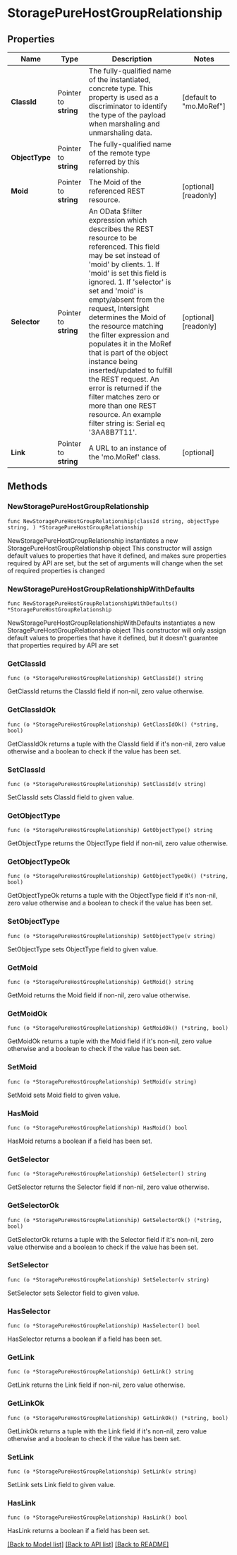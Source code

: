 # StoragePureHostGroupRelationship

## Properties

Name | Type | Description | Notes
------------ | ------------- | ------------- | -------------
**ClassId** | Pointer to **string** | The fully-qualified name of the instantiated, concrete type. This property is used as a discriminator to identify the type of the payload when marshaling and unmarshaling data. | [default to "mo.MoRef"]
**ObjectType** | Pointer to **string** | The fully-qualified name of the remote type referred by this relationship. | 
**Moid** | Pointer to **string** | The Moid of the referenced REST resource. | [optional] [readonly] 
**Selector** | Pointer to **string** | An OData $filter expression which describes the REST resource to be referenced. This field may be set instead of &#39;moid&#39; by clients. 1. If &#39;moid&#39; is set this field is ignored. 1. If &#39;selector&#39; is set and &#39;moid&#39; is empty/absent from the request, Intersight determines the Moid of the resource matching the filter expression and populates it in the MoRef that is part of the object instance being inserted/updated to fulfill the REST request. An error is returned if the filter matches zero or more than one REST resource. An example filter string is: Serial eq &#39;3AA8B7T11&#39;. | [optional] [readonly] 
**Link** | Pointer to **string** | A URL to an instance of the &#39;mo.MoRef&#39; class. | [optional] 

## Methods

### NewStoragePureHostGroupRelationship

`func NewStoragePureHostGroupRelationship(classId string, objectType string, ) *StoragePureHostGroupRelationship`

NewStoragePureHostGroupRelationship instantiates a new StoragePureHostGroupRelationship object
This constructor will assign default values to properties that have it defined,
and makes sure properties required by API are set, but the set of arguments
will change when the set of required properties is changed

### NewStoragePureHostGroupRelationshipWithDefaults

`func NewStoragePureHostGroupRelationshipWithDefaults() *StoragePureHostGroupRelationship`

NewStoragePureHostGroupRelationshipWithDefaults instantiates a new StoragePureHostGroupRelationship object
This constructor will only assign default values to properties that have it defined,
but it doesn't guarantee that properties required by API are set

### GetClassId

`func (o *StoragePureHostGroupRelationship) GetClassId() string`

GetClassId returns the ClassId field if non-nil, zero value otherwise.

### GetClassIdOk

`func (o *StoragePureHostGroupRelationship) GetClassIdOk() (*string, bool)`

GetClassIdOk returns a tuple with the ClassId field if it's non-nil, zero value otherwise
and a boolean to check if the value has been set.

### SetClassId

`func (o *StoragePureHostGroupRelationship) SetClassId(v string)`

SetClassId sets ClassId field to given value.


### GetObjectType

`func (o *StoragePureHostGroupRelationship) GetObjectType() string`

GetObjectType returns the ObjectType field if non-nil, zero value otherwise.

### GetObjectTypeOk

`func (o *StoragePureHostGroupRelationship) GetObjectTypeOk() (*string, bool)`

GetObjectTypeOk returns a tuple with the ObjectType field if it's non-nil, zero value otherwise
and a boolean to check if the value has been set.

### SetObjectType

`func (o *StoragePureHostGroupRelationship) SetObjectType(v string)`

SetObjectType sets ObjectType field to given value.


### GetMoid

`func (o *StoragePureHostGroupRelationship) GetMoid() string`

GetMoid returns the Moid field if non-nil, zero value otherwise.

### GetMoidOk

`func (o *StoragePureHostGroupRelationship) GetMoidOk() (*string, bool)`

GetMoidOk returns a tuple with the Moid field if it's non-nil, zero value otherwise
and a boolean to check if the value has been set.

### SetMoid

`func (o *StoragePureHostGroupRelationship) SetMoid(v string)`

SetMoid sets Moid field to given value.

### HasMoid

`func (o *StoragePureHostGroupRelationship) HasMoid() bool`

HasMoid returns a boolean if a field has been set.

### GetSelector

`func (o *StoragePureHostGroupRelationship) GetSelector() string`

GetSelector returns the Selector field if non-nil, zero value otherwise.

### GetSelectorOk

`func (o *StoragePureHostGroupRelationship) GetSelectorOk() (*string, bool)`

GetSelectorOk returns a tuple with the Selector field if it's non-nil, zero value otherwise
and a boolean to check if the value has been set.

### SetSelector

`func (o *StoragePureHostGroupRelationship) SetSelector(v string)`

SetSelector sets Selector field to given value.

### HasSelector

`func (o *StoragePureHostGroupRelationship) HasSelector() bool`

HasSelector returns a boolean if a field has been set.

### GetLink

`func (o *StoragePureHostGroupRelationship) GetLink() string`

GetLink returns the Link field if non-nil, zero value otherwise.

### GetLinkOk

`func (o *StoragePureHostGroupRelationship) GetLinkOk() (*string, bool)`

GetLinkOk returns a tuple with the Link field if it's non-nil, zero value otherwise
and a boolean to check if the value has been set.

### SetLink

`func (o *StoragePureHostGroupRelationship) SetLink(v string)`

SetLink sets Link field to given value.

### HasLink

`func (o *StoragePureHostGroupRelationship) HasLink() bool`

HasLink returns a boolean if a field has been set.


[[Back to Model list]](../README.md#documentation-for-models) [[Back to API list]](../README.md#documentation-for-api-endpoints) [[Back to README]](../README.md)


